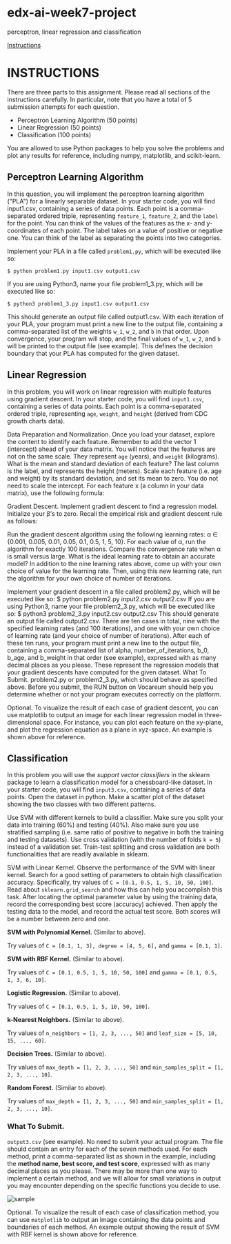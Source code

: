 # edx-ai-week7-project
perceptron, linear regression and classification

[Instructions](https://courses.edx.org/courses/course-v1:ColumbiaX+CSMM.101x+1T2017/courseware/7dabeda06c484501a8925c308060a9e7/c2612b5a65b24260b597cc9ca535bcfb/)

# INSTRUCTIONS

There are three parts to this assignment. Please read all sections of the instructions carefully. In particular, note that you have a total of 5 submission attempts for each question. 

- Perceptron Learning Algorithm (50 points)
- Linear Regression (50 points)
- Classification (100 points)

You are allowed to use Python packages to help you solve the problems and plot any results for reference, including numpy, matplotlib, and scikit-learn.

## Perceptron Learning Algorithm

In this question, you will implement the perceptron learning algorithm ("PLA") for a linearly separable dataset. In your starter code, you will find input1.csv, containing a series of data points. Each point is a comma-separated ordered triple, representing `feature_1`, `feature_2`, and the `label` for the point. You can think of the values of the features as the x- and y-coordinates of each point. The label takes on a value of positive or negative one. You can think of the label as separating the points into two categories.

Implement your PLA in a file called `problem1.py`, which will be executed like so:
```
$ python problem1.py input1.csv output1.csv
```
If you are using Python3, name your file problem1_3.py, which will be executed like so:
```
$ python3 problem1_3.py input1.csv output1.csv
```
This should generate an output file called output1.csv. With each iteration of your PLA, your program must print a new line to the output file, containing a comma-separated list of the weights `w_1`, `w_2`, and `b` in that order. Upon convergence, your program will stop, and the final values of `w_1`, `w_2`, and `b` will be printed to the output file (see example). This defines the decision boundary that your PLA has computed for the given dataset.

## Linear Regression

In this problem, you will work on linear regression with multiple features using gradient descent. In your starter code, you will find `input1.csv`, containing a series of data points. Each point is a comma-separated ordered triple, representing `age`, `weight`, and `height` (derived from CDC growth charts data).

Data Preparation and Normalization. Once you load your dataset, explore the content to identify each feature. Remember to add the vector 1 (intercept) ahead of your data matrix. You will notice that the features are not on the same scale. They represent `age` (years), and `weight` (kilograms). What is the mean and standard deviation of each feature? The last column is the label, and represents the height (meters). Scale each feature (i.e. age and weight) by its standard deviation, and set its mean to zero. You do not need to scale the intercept. For each feature x (a column in your data matrix), use the following formula:




Gradient Descent. Implement gradient descent to find a regression model. Initialize your β’s to zero. Recall the empirical risk and gradient descent rule as follows:



Run the gradient descent algorithm using the following learning rates: α ∈ {0.001, 0.005, 0.01, 0.05, 0.1, 0.5, 1, 5, 10}. For each value of α, run the algorithm for exactly 100 iterations. Compare the convergence rate when α is small versus large. What is the ideal learning rate to obtain an accurate model? In addition to the nine learning rates above, come up with your own choice of value for the learning rate. Then, using this new learning rate, run the algorithm for your own choice of number of iterations.

Implement your gradient descent in a file called problem2.py, which will be executed like so:
$ python problem2.py input2.csv output2.csv
If you are using Python3, name your file problem2_3.py, which will be executed like so:
$ python3 problem2_3.py input2.csv output2.csv
This should generate an output file called output2.csv. There are ten cases in total, nine with the specified learning rates (and 100 iterations), and one with your own choice of learning rate (and your choice of number of iterations). After each of these ten runs, your program must print a new line to the output file, containing a comma-separated list of alpha, number_of_iterations, b_0, b_age, and b_weight in that order (see example), expressed with as many decimal places as you please. These represent the regression models that your gradient descents have computed for the given dataset.
What To Submit. problem2.py or problem2_3.py, which should behave as specified above. Before you submit, the RUN button on Vocareum should help you determine whether or not your program executes correctly on the platform.

Optional. To visualize the result of each case of gradient descent, you can use matplotlib to output an image for each linear regression model in three-dimensional space. For instance, you can plot each feature on the xy-plane, and plot the regression equation as a plane in xyz-space. An example is shown above for reference.



## Classification

In this problem you will use the *support vector classifiers* in the sklearn package to learn a classification model for a chessboard-like dataset. In your starter code, you will find `input3.csv`, containing a series of data points. Open the dataset in python. Make a scatter plot of the dataset showing the two classes with two different patterns.

Use SVM with different kernels to build a classifier. Make sure you split your data into training (60%) and testing (40%). Also make sure you use stratified sampling (i.e. same ratio of positive to negative in both the training and testing datasets). Use cross validation (with the number of folds `k = 5`) instead of a validation set. Train-test splitting and cross validation are both functionalities that are readily available in sklearn.

SVM with Linear Kernel. Observe the performance of the SVM with linear kernel. Search for a good setting of parameters to obtain high classification accuracy. Specifically, try values of `C = [0.1, 0.5, 1, 5, 10, 50, 100]`. Read about `sklearn.grid_search` and how this can help you accomplish this task. After locating the optimal parameter value by using the training data, record the corresponding best score (accuracy) achieved. Then apply the testing data to the model, and record the actual test score. Both scores will be a number between zero and one.

**SVM with Polynomial Kernel.** (Similar to above).

Try values of `C = [0.1, 1, 3], degree = [4, 5, 6],` and `gamma = [0.1, 1]`.

**SVM with RBF Kernel.** (Similar to above).

Try values of `C = [0.1, 0.5, 1, 5, 10, 50, 100]` and `gamma = [0.1, 0.5, 1, 3, 6, 10]`.

**Logistic Regression.** (Similar to above).

Try values of `C = [0.1, 0.5, 1, 5, 10, 50, 100]`.

**k-Nearest Neighbors.** (Similar to above).

Try values of `n_neighbors = [1, 2, 3, ..., 50]` and `leaf_size = [5, 10, 15, ..., 60]`.

**Decision Trees.** (Similar to above).

Try values of `max_depth = [1, 2, 3, ..., 50]` and `min_samples_split = [1, 2, 3, ..., 10]`.

**Random Forest.** (Similar to above).

Try values of `max_depth = [1, 2, 3, ..., 50]` and `min_samples_split = [1, 2, 3, ..., 10]`.

### What To Submit.

`output3.csv` (see example). No need to submit your actual program. The file should contain an entry for each of the seven methods used. For each method, print a comma-separated list as shown in the example, including the **method name, best score, and test score**, expressed with as many decimal places as you please. There may be more than one way to implement a certain method, and we will allow for small variations in output you may encounter depending on the specific functions you decide to use.

![sample](https://studio.edx.org/asset-v1:ColumbiaX+CSMM.101x+1T2017+type@asset+block@5.png)

Optional. To visualize the result of each case of classification method, you can use `matplotlib` to output an image containing the data points and boundaries of each method. An example output showing the result of SVM with RBF kernel is shown above for reference.